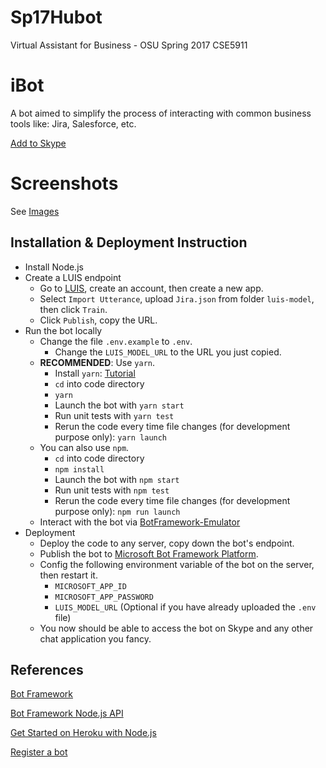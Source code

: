 # Sp17Hubot
Virtual Assistant for Business - OSU Spring 2017 CSE5911

# iBot
A bot aimed to simplify the process of interacting with common business tools like: Jira, Salesforce, etc.

[Add to Skype](https://join.skype.com/bot/cac0015b-d14d-4aa4-8807-b6697bd75c2d)

# Screenshots
See [Images](https://github.com/izzyleung/Skype-Bot-Demo/tree/master/images)

## Installation & Deployment Instruction
* Install Node.js
* Create a LUIS endpoint
    * Go to [LUIS](https://www.luis.ai/), create an account, then create a new app.
    * Select `Import Utterance`, upload `Jira.json` from folder `luis-model`, then click `Train`.
    * Click `Publish`, copy the URL.
* Run the bot locally
    * Change the file `.env.example` to `.env`.
        * Change the `LUIS_MODEL_URL` to the URL you just copied.
    * __RECOMMENDED__: Use `yarn`. 
        * Install `yarn`: [Tutorial](https://yarnpkg.com/en/docs/install)
        * `cd` into code directory
        * `yarn`
        * Launch the bot with `yarn start`
        * Run unit tests with `yarn test`
        * Rerun the code every time file changes (for development purpose only): `yarn launch`
    * You can also use `npm`.
        * `cd` into code directory
        * `npm install`
        * Launch the bot with `npm start`
        * Run unit tests with `npm test`
        * Rerun the code every time file changes (for development purpose only): `npm run launch`
    * Interact with the bot via [BotFramework-Emulator](https://github.com/Microsoft/BotFramework-Emulator/releases)
* Deployment
    * Deploy the code to any server, copy down the bot's endpoint.
    * Publish the bot to [Microsoft Bot Framework Platform](https://dev.botframework.com/bots/new).
    * Config the following environment variable of the bot on the server, then restart it.
        * `MICROSOFT_APP_ID`
        * `MICROSOFT_APP_PASSWORD`
        * `LUIS_MODEL_URL` (Optional if you have already uploaded the `.env` file)
    * You now should be able to access the bot on Skype and any other chat application you fancy.
    

## References
[Bot Framework](https://docs.botframework.com/en-us/)  

[Bot Framework Node.js API](https://docs.botframework.com/en-us/node/builder/overview/)  

[Get Started on Heroku with Node.js](https://devcenter.heroku.com/articles/getting-started-with-nodejs#introduction)  

[Register a bot](https://dev.botframework.com/bots/new)

